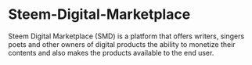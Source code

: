 # Steem-Digital-Marketplace
Steem Digital Marketplace (SMD) is a platform that offers writers, singers poets and other owners of digital products the ability to monetize their contents and  also makes the products available to the end user. 
